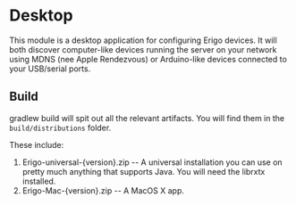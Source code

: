 Desktop
=======

This module is a desktop application for configuring Erigo devices. It will both
discover computer-like devices running the server on your network using MDNS (nee
Apple Rendezvous) or Arduino-like devices connected to your USB/serial ports.

Build
-----

gradlew build will spit out all the relevant artifacts. You will find them in the
```build/distributions``` folder. 

These include:

 1. Erigo-universal-{version}.zip -- A universal installation you can use on 
   pretty much anything that supports Java. You will need the librxtx installed.
 1. Erigo-Mac-{version}.zip -- A MacOS X app.
   
